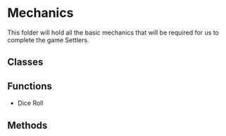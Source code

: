 # Mechanics 
This folder will hold all the basic
mechanics that will be required for us to complete the game Settlers.

## Classes

## Functions
* Dice Roll

## Methods

